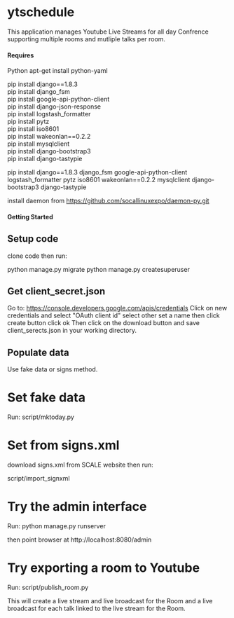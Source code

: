 # ytschedule

This application manages Youtube Live Streams for all day Confrence supporting multiple rooms and mutliple talks per room.

#### Requires
Python
apt-get install python-yaml

pip install django==1.8.3<br />
pip install django_fsm<br />
pip install google-api-python-client<br />
pip install django-json-response<br />
pip install logstash_formatter<br />
pip install pytz<br />
pip install iso8601<br />
pip install wakeonlan==0.2.2<br />
pip install mysqlclient<br />
pip install django-bootstrap3<br />
pip install django-tastypie<br />

pip install django==1.8.3 django_fsm google-api-python-client logstash_formatter pytz iso8601 wakeonlan==0.2.2 mysqlclient django-bootstrap3 django-tastypie


install daemon from https://github.com/socallinuxexpo/daemon-py.git

#### Getting Started

## Setup code
clone code then run:

python manage.py migrate
python manage.py createsuperuser

## Get client_secret.json
Go to: https://console.developers.google.com/apis/credentials
Click on new credentials and select "OAuth client id"
select other
set a name
then click create button
click ok
Then click on the download button and save client_serects.json in your working directory.


## Populate data
Use fake data or signs method.

# Set fake data
Run: script/mktoday.py

# Set from signs.xml
download signs.xml from SCALE website then run:

script/import_signxml

# Try the admin interface
Run: python manage.py runserver

then point browser at http://localhost:8080/admin

# Try exporting a room to Youtube
Run: script/publish_room.py

This will create a live stream and live broadcast for the Room and a live broadcast for each talk linked to the live stream for the Room.
